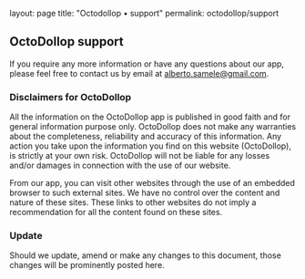 layout: page
title: "Octodollop • support"
permalink: octodollop/support

## OctoDollop support

If you require any more information or have any questions about our app, please feel free to contact us by email at alberto.samele@gmail.com.

### Disclaimers for OctoDollop

All the information on the OctoDollop app is published in good faith and for general information purpose only. OctoDollop does not make any warranties about the completeness, reliability and accuracy of this information. Any action you take upon the information you find on this website (OctoDollop), is strictly at your own risk. OctoDollop will not be liable for any losses and/or damages in connection with the use of our website.

From our app, you can visit other websites through the use of an embedded browser to such external sites. We have no control over the content and nature of these sites. These links to other websites do not imply a recommendation for all the content found on these sites.

### Update

Should we update, amend or make any changes to this document, those changes will be prominently posted here.

